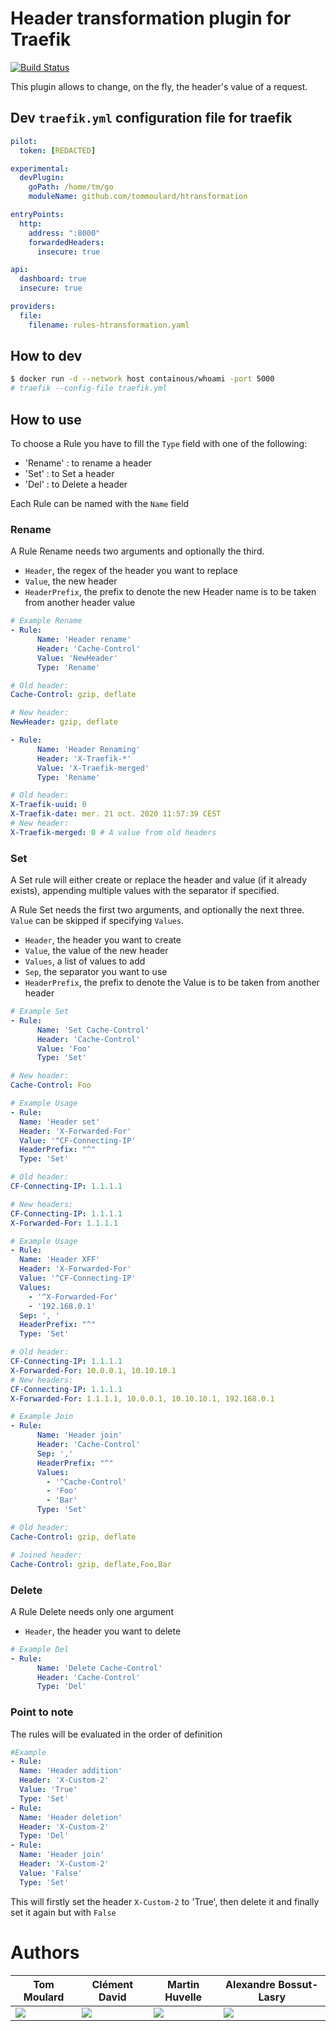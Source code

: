 # Header transformation plugin for Traefik

[![Build Status](https://travis-ci.com/tomMoulard/htransformation.svg?branch=main)](https://travis-ci.com/tomMoulard/htransformation)

This plugin allows to change, on the fly, the header's value of a request.

## Dev `traefik.yml` configuration file for traefik

```yml
pilot:
  token: [REDACTED]

experimental:
  devPlugin:
    goPath: /home/tm/go
    moduleName: github.com/tommoulard/htransformation

entryPoints:
  http:
    address: ":8000"
    forwardedHeaders:
      insecure: true

api:
  dashboard: true
  insecure: true

providers:
  file:
    filename: rules-htransformation.yaml
```

## How to dev

```bash
$ docker run -d --network host containous/whoami -port 5000
# traefik --config-file traefik.yml
```

## How to use

To choose a Rule you have to fill the `Type` field with one of the following:

- 'Rename'  : to rename a header
- 'Set'     : to Set a header
- 'Del'     : to Delete a header

Each Rule can be named with the `Name` field

### Rename

A Rule Rename needs two arguments and optionally the third.

- `Header`, the regex of the header you want to replace
- `Value`, the new header
- `HeaderPrefix`, the prefix to denote the new Header name is to be taken from another header value

```yaml
# Example Rename
- Rule:
      Name: 'Header rename'
      Header: 'Cache-Control'
      Value: 'NewHeader'
      Type: 'Rename'
```

```yaml
# Old header:
Cache-Control: gzip, deflate

# New header:
NewHeader: gzip, deflate
```

``` yaml
- Rule:
      Name: 'Header Renaming'
      Header: 'X-Traefik-*'
      Value: 'X-Traefik-merged'
      Type: 'Rename'
```

```yaml
# Old header:
X-Traefik-uuid: 0
X-Traefik-date: mer. 21 oct. 2020 11:57:39 CEST
# New header:
X-Traefik-merged: 0 # A value from old headers
```

### Set

A Set rule will either create or replace the header and value (if it already exists), appending multiple values with the separator if specified.

A Rule Set needs the first two arguments, and optionally the next three.
`Value` can be skipped if specifying `Values`.

- `Header`, the header you want to create
- `Value`, the value of the new header
- `Values`, a list of values to add
- `Sep`, the separator you want to use
- `HeaderPrefix`, the prefix to denote the Value is to be taken from another header

```yaml
# Example Set
- Rule:
      Name: 'Set Cache-Control'
      Header: 'Cache-Control'
      Value: 'Foo'
      Type: 'Set'
```

```yaml
# New header:
Cache-Control: Foo
```

```yaml
# Example Usage
- Rule:
  Name: 'Header set'
  Header: 'X-Forwarded-For'
  Value: '^CF-Connecting-IP'
  HeaderPrefix: "^"
  Type: 'Set'
```

```yaml
# Old header:
CF-Connecting-IP: 1.1.1.1

# New headers:
CF-Connecting-IP: 1.1.1.1
X-Forwarded-For: 1.1.1.1
```

```yaml
# Example Usage
- Rule:
  Name: 'Header XFF'
  Header: 'X-Forwarded-For'
  Value: '^CF-Connecting-IP'
  Values:
    - '^X-Forwarded-For'
    - '192.168.0.1'
  Sep: ', '
  HeaderPrefix: "^"
  Type: 'Set'
```

```yaml
# Old header:
CF-Connecting-IP: 1.1.1.1
X-Forwarded-For: 10.0.0.1, 10.10.10.1
# New headers:
CF-Connecting-IP: 1.1.1.1
X-Forwarded-For: 1.1.1.1, 10.0.0.1, 10.10.10.1, 192.168.0.1
```

```yaml
# Example Join
- Rule:
      Name: 'Header join'
      Header: 'Cache-Control'
      Sep: ','
      HeaderPrefix: "^"
      Values:
        - '^Cache-Control'
        - 'Foo'
        - 'Bar'
      Type: 'Set'
```

```yaml
# Old header:
Cache-Control: gzip, deflate

# Joined header:
Cache-Control: gzip, deflate,Foo,Bar
```

### Delete

A Rule Delete needs only one argument

- `Header`, the header you want to delete

```yaml
# Example Del
- Rule:
      Name: 'Delete Cache-Control'
      Header: 'Cache-Control'
      Type: 'Del'
```

### Point to note

The rules will be evaluated in the order of definition

```yaml
#Example
- Rule:
  Name: 'Header addition'
  Header: 'X-Custom-2'
  Value: 'True'
  Type: 'Set'
- Rule:
  Name: 'Header deletion'
  Header: 'X-Custom-2'
  Type: 'Del'
- Rule:
  Name: 'Header join'
  Header: 'X-Custom-2'
  Value: 'False'
  Type: 'Set'
```

This will firstly set the header `X-Custom-2` to 'True', then delete it and finally set it again but with `False`

# Authors
| Tom Moulard | Clément David | Martin Huvelle | Alexandre Bossut-Lasry |
|-------------|---------------|----------------|------------------------|
|[![](img/gopher-tom_moulard.png)](https://tom.moulard.org)|[![](img/gopher-clement_david.png)](https://github.com/cledavid)|[![](img/gopher-martin_huvelle.png)](https://github.com/nitra-mfs)|[![](img/gopher-alexandre_bossut-lasry.png)](https://www.linkedin.com/in/alexandre-bossut-lasry/)|
